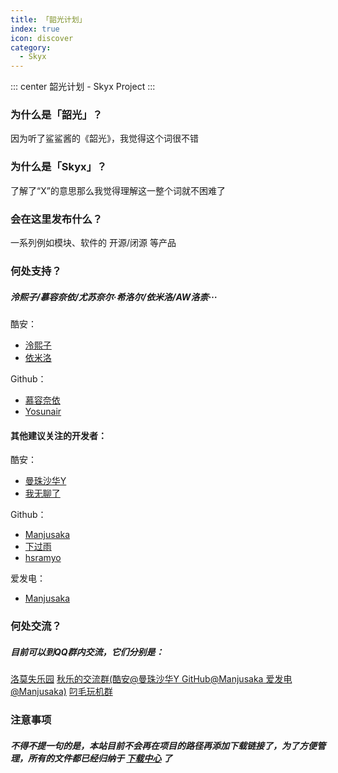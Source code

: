 ```yaml
---
title: 「韶光计划」
index: true
icon: discover
category:
  - Skyx
---
```


::: center
韶光计划 - Skyx Project
:::

### 为什么是「韶光」？
因为听了鲨鲨酱的《韶光》，我觉得这个词很不错

### 为什么是「Skyx」？
了解了“X”的意思那么我觉得理解这一整个词就不困难了

### 会在这里发布什么？
一系列例如模块、软件的 开源/闭源 等产品

### 何处支持？

##### 泠熙子/慕容奈依/尤苏奈尔·希洛尔/依米洛/AW洛柰···
酷安：
 - [泠熙子](https://www.coolapk.com/u/18208176)
 - [依米洛](https://www.coolapk.com/u/22963695)

Github：
 - [慕容奈依](https://github.com/Murong-Naiyi)
 - [Yosunair](https://github.com/Yosunair)

#### 其他建议关注的开发者：

酷安：
 - [曼珠沙华Y](http://www.coolapk.com/u/7162697)
 - [我无聊了](http://www.coolapk.com/u/19926645)

Github：
 - [Manjusaka](https://github.com/ManjusakaY)
 - [下过雨](https://github.com/liyw0205)
 - [hsramyo](https://github.com/hsramyo)

爱发电：
 - [Manjusaka](https://afdian.net/a/ManjusakaY)

### 何处交流？

##### 目前可以到QQ群内交流，它们分别是：
[洛莫失乐园](https://qm.qq.com/cgi-bin/qm/qr?_wv=1027&k=gttTe6WnW3aR7S1jbtgIlMwU_LIje9uv&authKey=aC9f7HnB4Hl6f3p3s7NwjuuqHxHeCn%2BFg%2F7hRruwChQ5AdwR7VBW%2Fc3hifKnjK7x&noverify=0&group_code=1059078799)
[秋乐的交流群(酷安@曼珠沙华Y GitHub@Manjusaka 爱发电@Manjusaka)](https://qm.qq.com/cgi-bin/qm/qr?_wv=1027&k=gjyTgkVN1nvQbsRlslLLrwP5ahaBwh_V&authKey=3cMnoWI14ckE9en76%2Fq5FfSFe6kYGVa8sopVo9kQyXXV2%2FD11IE5Wf9Lns2H9amN&noverify=0&group_code=647299031)
[叼毛玩机群](https://qm.qq.com/cgi-bin/qm/qr?_wv=1027&k=T_RegMEeqPFMorFACsU4RGBoUujTBAsn&authKey=lic7uGu8TqWBLQnhWuGIrcP3Bw5%2B8setzxv54VTr3SiWF3gHeaNRRv7%2BKY9IQXBs&noverify=0&group_code=806889171)


### 注意事项
##### 不得不提一句的是，本站目前不会再在项目的路径再添加下载链接了，为了方便管理，所有的文件都已经归纳于 [下载中心](/file.html) 了
